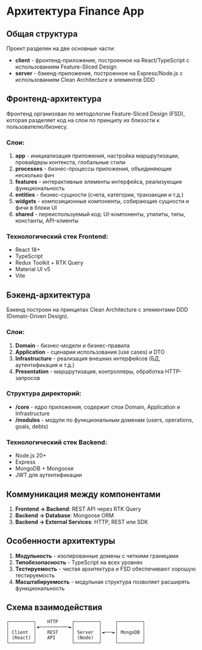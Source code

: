 # Архитектура Finance App

## Общая структура

Проект разделен на две основные части:

-   **client** - фронтенд-приложение, построенное на React/TypeScript с использованием Feature-Sliced Design
-   **server** - бэкенд-приложение, построенное на Express/Node.js с использованием Clean Architecture и элементов DDD

## Фронтенд-архитектура

Фронтенд организован по методологии Feature-Sliced Design (FSD), которая разделяет код на слои по принципу их близости к пользователю/бизнесу.

### Слои:

1. **app** - инициализация приложения, настройка маршрутизации, провайдеры контекста, глобальные стили
2. **processes** - бизнес-процессы приложения, объединяющие несколько фич
3. **features** - интерактивные элементы интерфейса, реализующие функциональность
4. **entities** - бизнес-сущности (счета, категории, транзакции и т.д.)
5. **widgets** - композиционные компоненты, собирающие сущности и фичи в блоки UI
6. **shared** - переиспользуемый код: UI-компоненты, утилиты, типы, константы, API-клиенты

### Технологический стек Frontend:

-   React 18+
-   TypeScript
-   Redux Toolkit + RTK Query
-   Material UI v5
-   Vite

## Бэкенд-архитектура

Бэкенд построен на принципах Clean Architecture с элементами DDD (Domain-Driven Design).

### Слои:

1. **Domain** - бизнес-модели и бизнес-правила
2. **Application** - сценарии использования (use cases) и DTO
3. **Infrastructure** - реализация внешних интерфейсов (БД, аутентификация и т.д.)
4. **Presentation** - маршрутизация, контроллеры, обработка HTTP-запросов

### Структура директорий:

-   **/core** - ядро приложения, содержит слои Domain, Application и Infrastructure
-   **/modules** - модули по функциональным доменам (users, operations, goals, debts)

### Технологический стек Backend:

-   Node.js 20+
-   Express
-   MongoDB + Mongoose
-   JWT для аутентификации

## Коммуникация между компонентами

1. **Frontend → Backend**: REST API через RTK Query
2. **Backend → Database**: Mongoose ORM
3. **Backend → External Services**: HTTP, REST или SDK

## Особенности архитектуры

1. **Модульность** - изолированные домены с четкими границами
2. **Типобезопасность** - TypeScript на всех уровнях
3. **Тестируемость** - чистая архитектура и FSD обеспечивают хорошую тестируемость
4. **Масштабируемость** - модульная структура позволяет расширять функциональность

## Схема взаимодействия

```
┌─────────┐    HTTP     ┌─────────┐     ┌─────────┐
│         │◄───────────►│         │     │         │
│ Client  │    REST     │ Server  │◄───►│ MongoDB │
│ (React) │    API      │ (Node)  │     │         │
└─────────┘             └─────────┘     └─────────┘
```
